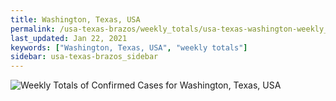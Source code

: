 ```yaml
---
title: Washington, Texas, USA
permalink: /usa-texas-brazos/weekly_totals/usa-texas-washington-weekly_totals.html
last_updated: Jan 22, 2021
keywords: ["Washington, Texas, USA", "weekly totals"]
sidebar: usa-texas-brazos_sidebar
---
```


![Weekly Totals of Confirmed Cases for Washington, Texas, USA](/covid_tracker/images/graphs/usa-texas-washington-weekly_totals_graph.png)
